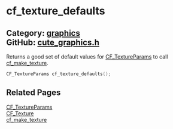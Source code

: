 [](../header.md ':include')

# cf_texture_defaults

Category: [graphics](https://github.com/RandyGaul/cute_framework/blob/master/docs/api_reference?id=graphics)  
GitHub: [cute_graphics.h](https://github.com/RandyGaul/cute_framework/blob/master/include/cute_graphics.h)  
---

Returns a good set of default values for [CF_TextureParams](https://github.com/RandyGaul/cute_framework/blob/master/docs/graphics/cf_textureparams.md) to call [cf_make_texture](https://github.com/RandyGaul/cute_framework/blob/master/docs/graphics/cf_make_texture.md).

```cpp
CF_TextureParams cf_texture_defaults();
```

## Related Pages

[CF_TextureParams](https://github.com/RandyGaul/cute_framework/blob/master/docs/graphics/cf_textureparams.md)  
[CF_Texture](https://github.com/RandyGaul/cute_framework/blob/master/docs/graphics/cf_texture.md)  
[cf_make_texture](https://github.com/RandyGaul/cute_framework/blob/master/docs/graphics/cf_make_texture.md)  
